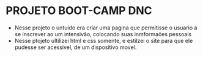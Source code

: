 # PROJETO BOOT-CAMP DNC

- Nesse projeto o untuido era criar uma pagina que permitisse o usuario á se inscrever ao um intensivão, colocando suas inmformaões pessoais 
- Nesse ptojeto ultilizei html e css somente, e estilzei o site para que ele pudesse ser acessivel, de um dispositivo movel.
